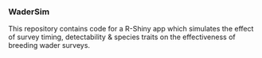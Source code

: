 ### WaderSim
This repository contains code for a R-Shiny app which simulates the effect of survey timing, detectability & species traits on the effectiveness of breeding wader surveys.  
